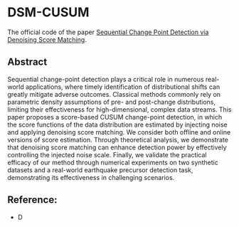 # DSM-CUSUM
The official code of the paper [Sequential Change Point Detection via Denoising Score Matching](https://arxiv.org/abs/2501.12667). 

## Abstract

Sequential change-point detection plays a critical role in numerous real-world applications, where timely identification of distributional shifts can greatly mitigate adverse outcomes. Classical methods commonly rely on parametric density assumptions of pre- and post-change distributions, limiting their effectiveness for high-dimensional, complex data streams. This paper proposes a score-based CUSUM change-point detection, in which the score functions of the data distribution are estimated by injecting noise and applying denoising score matching. We consider both offline and online versions of score estimation. Through theoretical analysis, we demonstrate that denoising score matching can enhance detection power by effectively controlling the injected noise scale. Finally, we validate the practical efficacy of our method through numerical experiments on two synthetic datasets and a real-world earthquake precursor detection task, demonstrating its effectiveness in challenging scenarios.

## Reference:
- D
